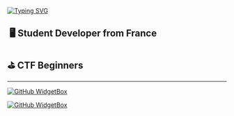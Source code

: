 <!-- https://readme-typing-svg.demolab.com/demo/ -->
[![Typing SVG](https://readme-typing-svg.demolab.com?font=Fira+Code&pause=1000&color=F7F7F7&center=true&multiline=true&random=false&width=435&lines=Hi%2C+I'm+Diego)](https://git.io/typing-svg)


##  🖥️ Student Developer from France

##  ⛳ CTF Beginners

<hr>

[![GitHub WidgetBox](https://github-widgetbox.vercel.app/api/profile?username=Diego-PB&data=followers,repositories,stars,commits&theme=nautilus)](https://github.com/Jurredr/github-widgetbox)

[![GitHub WidgetBox](https://github-widgetbox.vercel.app/api/skills?names=java,python,html,css,c,bash,markdown)](https://github.com/Jurredr/github-widgetbox)
